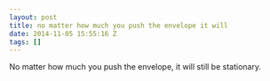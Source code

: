 ```yaml
---
layout: post
title: no matter how much you push the envelope it will
date: 2014-11-05 15:55:16 Z
tags: []
---
```

No matter how much you push the envelope, it will still be stationary.

